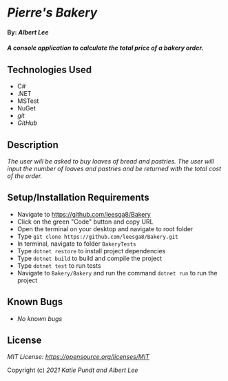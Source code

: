 # _Pierre's Bakery_

#### By: _**Albert Lee**_

#### _A console application to calculate the total price of a bakery order._

## Technologies Used
* C#
* .NET
* MSTest
* NuGet
* _git_
* _GitHub_

## Description
_The user will be asked to buy loaves of bread and pastries. The user will input the number of loaves and pastries and be returned with the total cost of the order._

## Setup/Installation Requirements
* Navigate to https://github.com/leesga8/Bakery
* Click on the green "Code" button and copy URL
* Open the terminal on your desktop and navigate to root folder
* Type `git clone https://github.com/leesga8/Bakery.git`
* In terminal, navigate to folder `BakeryTests`
* Type `dotnet restore` to install project dependencies
* Type `dotnet build` to build and compile the project
* Type `dotnet test` to run tests
* Navigate to `Bakery/Bakery` and run the command `dotnet run` to run the project

## Known Bugs
* _No known bugs_

## License
_MIT License: https://opensource.org/licenses/MIT_

Copyright (c) _2021_ _Katie Pundt and Albert Lee_